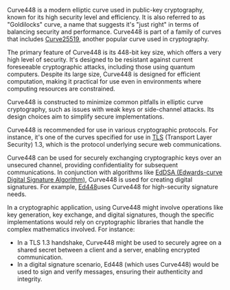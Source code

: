Curve448 is a modern elliptic curve used in public-key cryptography, known for its high security level and efficiency. It is also referred to as "Goldilocks" curve, a name that suggests it's "just right" in terms of balancing security and performance. Curve448 is part of a family of curves that includes [Curve25519](../cryptography/25519.md), another popular curve used in cryptography.

The primary feature of Curve448 is its 448-bit key size, which offers a very high level of security. It's designed to be resistant against current foreseeable cryptographic attacks, including those using quantum computers. Despite its large size, Curve448 is designed for efficient computation, making it practical for use even in environments where computing resources are constrained.

Curve448 is constructed to minimize common pitfalls in elliptic curve cryptography, such as issues with weak keys or side-channel attacks. Its design choices aim to simplify secure implementations.

Curve448 is recommended for use in various cryptographic protocols. For instance, it's one of the curves specified for use in [TLS](../cryptography/tls.md) (Transport Layer Security) 1.3, which is the protocol underlying secure web communications.

Curve448 can be used for securely exchanging cryptographic keys over an unsecured channel, providing confidentiality for subsequent communications. In conjunction with algorithms like [EdDSA (Edwards-curve Digital Signature Algorithm)](../cryptography/eddsa.md), Curve448 is used for creating digital signatures. For example, [Ed448](../cryptography/448.md)uses Curve448 for high-security signature needs.

In a cryptographic application, using Curve448 might involve operations like key generation, key exchange, and digital signatures, though the specific implementations would rely on cryptographic libraries that handle the complex mathematics involved. For instance:

- In a TLS 1.3 handshake, Curve448 might be used to securely agree on a shared secret between a client and a server, enabling encrypted communication.
- In a digital signature scenario, Ed448 (which uses Curve448) would be used to sign and verify messages, ensuring their authenticity and integrity.
